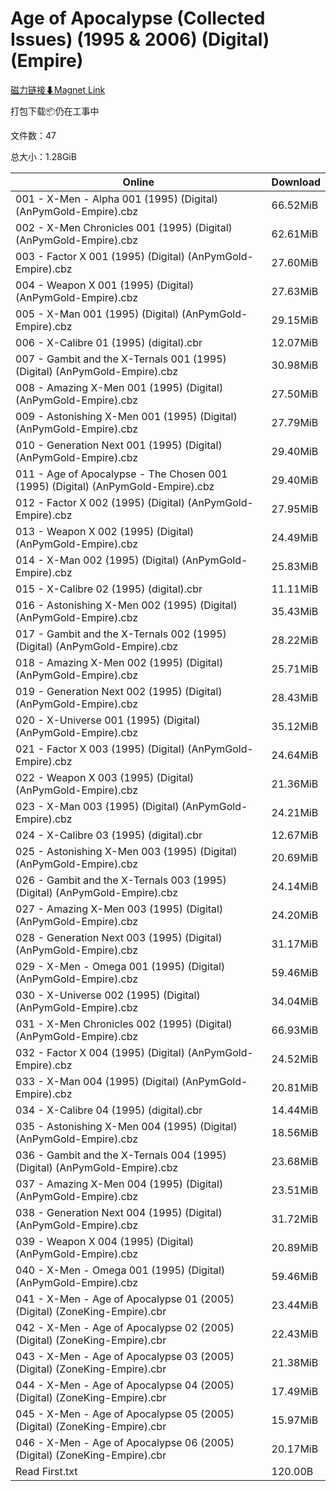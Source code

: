 # Age of Apocalypse (Collected Issues) (1995 & 2006) (Digital) (Empire)

[磁力链接⬇Magnet Link](magnet:?xt=urn:btih:51900ff22cbdc3875487709d2be47f0e828c769f&dn=Age%20of%20Apocalypse%20%28Collected%20Issues%29%20%281995%20%26%202006%29%20%28Digital%29%20%28Empire%29)

打包下载📦仍在工事中

文件数：47

总大小：1.28GiB

Online | Download
--- | ---
001 - X-Men - Alpha 001 (1995) (Digital) (AnPymGold-Empire).cbz | 66.52MiB
002 - X-Men Chronicles 001 (1995) (Digital) (AnPymGold-Empire).cbz | 62.61MiB
003 - Factor X 001 (1995) (Digital) (AnPymGold-Empire).cbz | 27.60MiB
004 - Weapon X 001 (1995) (Digital) (AnPymGold-Empire).cbz | 27.63MiB
005 - X-Man 001 (1995) (Digital) (AnPymGold-Empire).cbz | 29.15MiB
006 - X-Calibre 01 (1995) (digital).cbr | 12.07MiB
007 - Gambit and the X-Ternals 001 (1995) (Digital) (AnPymGold-Empire).cbz | 30.98MiB
008 - Amazing X-Men 001 (1995) (Digital) (AnPymGold-Empire).cbz | 27.50MiB
009 - Astonishing X-Men 001 (1995) (Digital) (AnPymGold-Empire).cbz | 27.79MiB
010 - Generation Next 001 (1995) (Digital) (AnPymGold-Empire).cbz | 29.40MiB
011 - Age of Apocalypse - The Chosen 001 (1995) (Digital) (AnPymGold-Empire).cbz | 29.40MiB
012 - Factor X 002 (1995) (Digital) (AnPymGold-Empire).cbz | 27.95MiB
013 - Weapon X 002 (1995) (Digital) (AnPymGold-Empire).cbz | 24.49MiB
014 - X-Man 002 (1995) (Digital) (AnPymGold-Empire).cbz | 25.83MiB
015 - X-Calibre 02 (1995) (digital).cbr | 11.11MiB
016 - Astonishing X-Men 002 (1995) (Digital) (AnPymGold-Empire).cbz | 35.43MiB
017 - Gambit and the X-Ternals 002 (1995) (Digital) (AnPymGold-Empire).cbz | 28.22MiB
018 - Amazing X-Men 002 (1995) (Digital) (AnPymGold-Empire).cbz | 25.71MiB
019 - Generation Next 002 (1995) (Digital) (AnPymGold-Empire).cbz | 28.43MiB
020 - X-Universe 001 (1995) (Digital) (AnPymGold-Empire).cbz | 35.12MiB
021 - Factor X 003 (1995) (Digital) (AnPymGold-Empire).cbz | 24.64MiB
022 - Weapon X 003 (1995) (Digital) (AnPymGold-Empire).cbz | 21.36MiB
023 - X-Man 003 (1995) (Digital) (AnPymGold-Empire).cbz | 24.21MiB
024 - X-Calibre 03 (1995) (digital).cbr | 12.67MiB
025 - Astonishing X-Men 003 (1995) (Digital) (AnPymGold-Empire).cbz | 20.69MiB
026 - Gambit and the X-Ternals 003 (1995) (Digital) (AnPymGold-Empire).cbz | 24.14MiB
027 - Amazing X-Men 003 (1995) (Digital) (AnPymGold-Empire).cbz | 24.20MiB
028 - Generation Next 003 (1995) (Digital) (AnPymGold-Empire).cbz | 31.17MiB
029 - X-Men - Omega 001 (1995) (Digital) (AnPymGold-Empire).cbz | 59.46MiB
030 - X-Universe 002 (1995) (Digital) (AnPymGold-Empire).cbz | 34.04MiB
031 - X-Men Chronicles 002 (1995) (Digital) (AnPymGold-Empire).cbz | 66.93MiB
032 - Factor X 004 (1995) (Digital) (AnPymGold-Empire).cbz | 24.52MiB
033 - X-Man 004 (1995) (Digital) (AnPymGold-Empire).cbz | 20.81MiB
034 - X-Calibre 04 (1995) (digital).cbr | 14.44MiB
035 - Astonishing X-Men 004 (1995) (Digital) (AnPymGold-Empire).cbz | 18.56MiB
036 - Gambit and the X-Ternals 004 (1995) (Digital) (AnPymGold-Empire).cbz | 23.68MiB
037 - Amazing X-Men 004 (1995) (Digital) (AnPymGold-Empire).cbz | 23.51MiB
038 - Generation Next 004 (1995) (Digital) (AnPymGold-Empire).cbz | 31.72MiB
039 - Weapon X 004 (1995) (Digital) (AnPymGold-Empire).cbz | 20.89MiB
040 - X-Men - Omega 001 (1995) (Digital) (AnPymGold-Empire).cbz | 59.46MiB
041 - X-Men - Age of Apocalypse 01 (2005) (Digital) (ZoneKing-Empire).cbr | 23.44MiB
042 - X-Men - Age of Apocalypse 02 (2005) (Digital) (ZoneKing-Empire).cbr | 22.43MiB
043 - X-Men - Age of Apocalypse 03 (2005) (Digital) (ZoneKing-Empire).cbr | 21.38MiB
044 - X-Men - Age of Apocalypse 04 (2005) (Digital) (ZoneKing-Empire).cbr | 17.49MiB
045 - X-Men - Age of Apocalypse 05 (2005) (Digital) (ZoneKing-Empire).cbr | 15.97MiB
046 - X-Men - Age of Apocalypse 06 (2005) (Digital) (ZoneKing-Empire).cbr | 20.17MiB
Read First.txt | 120.00B